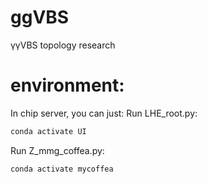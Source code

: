 # ggVBS
γγVBS topology research

# environment: 

In chip server, you can just:
Run LHE_root.py:
``` bash
conda activate UI
```
Run Z_mmg_coffea.py:
```
conda activate mycoffea
```
